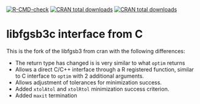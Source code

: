 [![R-CMD-check](https://github.com/nlmixrdevelopment/lbfgsb3c/workflows/R-CMD-check/badge.svg)](https://github.com/nlmixrdevelopment/lbfgsb3c/actions)
[![CRAN total downloads](https://cranlogs.r-pkg.org/badges/grand-total/lbfgsb3c)](https://cran.r-project.org/package=lbfgsb3c)
[![CRAN total downloads](https://cranlogs.r-pkg.org/badges/lbfgsb3c)](https://cran.r-project.org/package=lbfgsb3c)

# libfgsb3c interface from C
This is the fork of the libfgsb3 from cran with the following differences:
- The return type has changed is is very similar to what `optim` returns
- Allows a direct C/C++ interface through a R registered function,
  similar to C interface to `optim` with 2 additional arguments.
- Allows adjustment of tolerances for minimization success.
- Added `xtolAtol` and `xtolRtol` minimization success criterion.
- Added `maxit` termination
